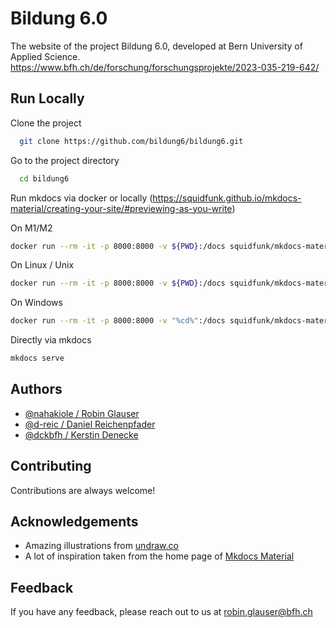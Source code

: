 # Bildung 6.0

The website of the project Bildung 6.0, developed at Bern University of Applied Science.
https://www.bfh.ch/de/forschung/forschungsprojekte/2023-035-219-642/

## Run Locally

Clone the project

```bash
  git clone https://github.com/bildung6/bildung6.git
```

Go to the project directory

```bash
  cd bildung6
```

Run mkdocs via docker or locally (https://squidfunk.github.io/mkdocs-material/creating-your-site/#previewing-as-you-write)


On M1/M2
```bash
docker run --rm -it -p 8000:8000 -v ${PWD}:/docs squidfunk/mkdocs-material
```

On Linux / Unix
```bash
docker run --rm -it -p 8000:8000 -v ${PWD}:/docs squidfunk/mkdocs-material
```

On Windows
```bash
docker run --rm -it -p 8000:8000 -v "%cd%":/docs squidfunk/mkdocs-material
```

Directly via mkdocs
```bash
mkdocs serve
```

## Authors

- [@nahakiole / Robin Glauser](https://github.com/nahakiole)
- [@d-reic / Daniel Reichenpfader](https://github.com/d-reic)
- [@dckbfh / Kerstin Denecke](https://github.com/dckbfh)

## Contributing

Contributions are always welcome!


## Acknowledgements

- Amazing illustrations from [undraw.co](https://undraw.co/)
- A lot of inspiration taken from the home page of [Mkdocs Material](https://squidfunk.github.io/mkdocs-material/)

## Feedback

If you have any feedback, please reach out to us at robin.glauser@bfh.ch

